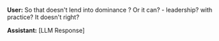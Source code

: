 **User:**
So that doesn't lend into dominance ? Or it can? - leadership? with practice? It doesn't right? 

**Assistant:**
[LLM Response]

